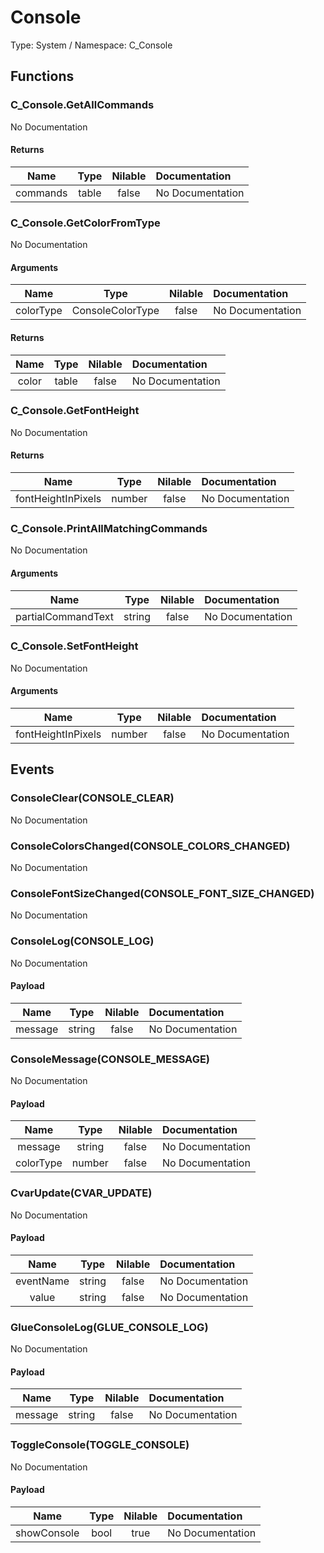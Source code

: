 # Console

Type: System / Namespace: C_Console

## Functions

### C_Console.GetAllCommands

No Documentation
#### Returns
|Name|Type|Nilable|Documentation|
|:---:|:---:|:---:|:---|
|commands|table|false|No Documentation|
### C_Console.GetColorFromType

No Documentation
#### Arguments
|Name|Type|Nilable|Documentation|
|:---:|:---:|:---:|:---|
|colorType|ConsoleColorType|false|No Documentation|
#### Returns
|Name|Type|Nilable|Documentation|
|:---:|:---:|:---:|:---|
|color|table|false|No Documentation|
### C_Console.GetFontHeight

No Documentation
#### Returns
|Name|Type|Nilable|Documentation|
|:---:|:---:|:---:|:---|
|fontHeightInPixels|number|false|No Documentation|
### C_Console.PrintAllMatchingCommands

No Documentation
#### Arguments
|Name|Type|Nilable|Documentation|
|:---:|:---:|:---:|:---|
|partialCommandText|string|false|No Documentation|
### C_Console.SetFontHeight

No Documentation
#### Arguments
|Name|Type|Nilable|Documentation|
|:---:|:---:|:---:|:---|
|fontHeightInPixels|number|false|No Documentation|
## Events

### ConsoleClear(CONSOLE_CLEAR)

No Documentation
### ConsoleColorsChanged(CONSOLE_COLORS_CHANGED)

No Documentation
### ConsoleFontSizeChanged(CONSOLE_FONT_SIZE_CHANGED)

No Documentation
### ConsoleLog(CONSOLE_LOG)

No Documentation
#### Payload
|Name|Type|Nilable|Documentation|
|:---:|:---:|:---:|:---|
|message|string|false|No Documentation|
### ConsoleMessage(CONSOLE_MESSAGE)

No Documentation
#### Payload
|Name|Type|Nilable|Documentation|
|:---:|:---:|:---:|:---|
|message|string|false|No Documentation|
|colorType|number|false|No Documentation|
### CvarUpdate(CVAR_UPDATE)

No Documentation
#### Payload
|Name|Type|Nilable|Documentation|
|:---:|:---:|:---:|:---|
|eventName|string|false|No Documentation|
|value|string|false|No Documentation|
### GlueConsoleLog(GLUE_CONSOLE_LOG)

No Documentation
#### Payload
|Name|Type|Nilable|Documentation|
|:---:|:---:|:---:|:---|
|message|string|false|No Documentation|
### ToggleConsole(TOGGLE_CONSOLE)

No Documentation
#### Payload
|Name|Type|Nilable|Documentation|
|:---:|:---:|:---:|:---|
|showConsole|bool|true|No Documentation|